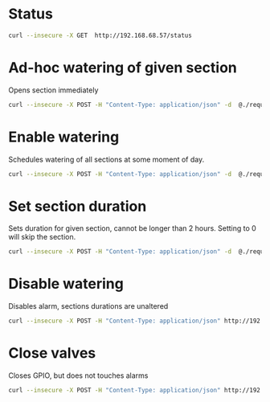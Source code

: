 # Status
```bash
curl --insecure -X GET  http://192.168.68.57/status
```

# Ad-hoc watering of given section
Opens section immediately
```bash
curl --insecure -X POST -H "Content-Type: application/json" -d  @./requests/enable_section_for_req.json http://192.168.68.57/enable_section_for
```

# Enable watering
Schedules watering of all sections at some moment of day.
```bash
curl --insecure -X POST -H "Content-Type: application/json" -d  @./requests/start_watering_at_req.json http://192.168.68.57/start_watering_at
```

# Set section duration
Sets duration for given section, cannot be longer than 2 hours. Setting to 0 will skip the section.
```bash
curl --insecure -X POST -H "Content-Type: application/json" -d  @./requests/set_section_duration_req.json http://192.168.68.57/set_section_duration
```

# Disable watering
Disables alarm, sections durations are unaltered
```bash
curl --insecure -X POST -H "Content-Type: application/json" http://192.168.68.57/disable_watering
```

# Close valves
Closes GPIO, but does not touches alarms
```bash
curl --insecure -X POST -H "Content-Type: application/json" http://192.168.68.57/close_all_valves
```